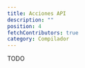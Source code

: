```yaml
---
title: Acciones API
description: ""
position: 4
fetchContributors: true
category: Compilador
---
```


TODO

<molecules-github-user-list :items="$contributors"></molecules-github-user-list>
